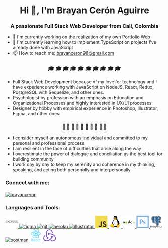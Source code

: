 <h1 align="center">Hi 👋, I'm Brayan Cerón Aguirre</h1>
<h3 align="center">A passionate Full Stack Web Developer from Cali, Colombia</h3>

- 🔭 I'm currently working on the realization of my own Portfolio Web
- 🌱 I'm currently learning how to implement TypeScript on projects I've already done with JavaScript
- 📫 How to reach me: <a href="mailto:brayanceron98@gmail.com">brayanceron98@gmail.com</a>


<h3 align="center">🎓 🎓 🎓 🎓 🎓 🎓 🎓 🎓 🎓 🎓 </h3>
<ul>
  <li>Full Stack Web Development because of my love for technology and I have experience working with JavaScript on NodeJS, React, Redux, PostgreSQL with Sequelize, and other ones.</li>
  <li>Psychologist by profession with an emphasis on Education and Organizational Processes and highly interested in UX/UI processes.</li>
  <li>Designer by hobby with empirical experience in Photoshop, Illustrator, Figma, and other ones.</li>
</ul>

<h3 align="center">🧩 🧩 🧩 🧩 🧩 🧩 🧩 🧩 🧩 🧩 </h3>
<ul>
  <li> I consider myself an autonomous individual and committed to my personal and professional process</li>
  <li> I am resilient in the face of difficulties that arise along the way</li>
  <li> I overestimate the power of dialogue and conciliation as the best tool for building community</li>
  <li> I work day by day to keep my serenity and coherence in my thinking, speaking, and acting both personally and interpersonally</li>
</ul>

<h3 align="left">Connect with me:</h3>
<p align="left">
<a href="https://linkedin.com/in/brayanceron" target="blank"><img align="center" src="https://raw.githubusercontent.com/rahuldkjain/github-profile-readme-generator/master/src/images/icons/Social/linked-in-alt.svg" alt="brayanceron" height="30" width="40" /></a>
</p>

<h3 align="left">Languages and Tools:</h3>
<p align="left"> <a href="https://expressjs.com" target="_blank" rel="noreferrer"> <img src="https://raw.githubusercontent.com/devicons/devicon/master/icons/express/express-original-wordmark.svg" alt="express" width="40" height="40"/> </a> <a href="https://www.figma.com/" target="_blank" rel="noreferrer"> <img src="https://www.vectorlogo.zone/logos/figma/figma-icon.svg" alt="figma" width="40" height="40"/> </a> <a href="https://git-scm.com/" target="_blank" rel="noreferrer"> <img src="https://www.vectorlogo.zone/logos/git-scm/git-scm-icon.svg" alt="git" width="40" height="40"/> </a> <a href="https://heroku.com" target="_blank" rel="noreferrer"> <img src="https://www.vectorlogo.zone/logos/heroku/heroku-icon.svg" alt="heroku" width="40" height="40"/> </a> <a href="https://www.adobe.com/in/products/illustrator.html" target="_blank" rel="noreferrer"> <img src="https://www.vectorlogo.zone/logos/adobe_illustrator/adobe_illustrator-icon.svg" alt="illustrator" width="40" height="40"/> </a> <a href="https://developer.mozilla.org/en-US/docs/Web/JavaScript" target="_blank" rel="noreferrer"> <img src="https://raw.githubusercontent.com/devicons/devicon/master/icons/javascript/javascript-original.svg" alt="javascript" width="40" height="40"/> </a> <a href="https://www.linux.org/" target="_blank" rel="noreferrer"> <img src="https://raw.githubusercontent.com/devicons/devicon/master/icons/linux/linux-original.svg" alt="linux" width="40" height="40"/> </a> <a href="https://nodejs.org" target="_blank" rel="noreferrer"> <img src="https://raw.githubusercontent.com/devicons/devicon/master/icons/nodejs/nodejs-original-wordmark.svg" alt="nodejs" width="40" height="40"/> </a> <a href="https://www.photoshop.com/en" target="_blank" rel="noreferrer"> <img src="https://raw.githubusercontent.com/devicons/devicon/master/icons/photoshop/photoshop-line.svg" alt="photoshop" width="40" height="40"/> </a> <a href="https://www.postgresql.org" target="_blank" rel="noreferrer"> <img src="https://raw.githubusercontent.com/devicons/devicon/master/icons/postgresql/postgresql-original-wordmark.svg" alt="postgresql" width="40" height="40"/> </a> <a href="https://postman.com" target="_blank" rel="noreferrer"> <img src="https://www.vectorlogo.zone/logos/getpostman/getpostman-icon.svg" alt="postman" width="40" height="40"/> </a> <a href="https://reactjs.org/" target="_blank" rel="noreferrer"> <img src="https://raw.githubusercontent.com/devicons/devicon/master/icons/react/react-original-wordmark.svg" alt="react" width="40" height="40"/> </a> <a href="https://redux.js.org" target="_blank" rel="noreferrer"> <img src="https://raw.githubusercontent.com/devicons/devicon/master/icons/redux/redux-original.svg" alt="redux" width="40" height="40"/> </a> </p>
